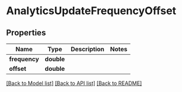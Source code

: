 # AnalyticsUpdateFrequencyOffset

## Properties
Name | Type | Description | Notes
------------ | ------------- | ------------- | -------------
**frequency** | **double** |  | 
**offset** | **double** |  | 

[[Back to Model list]](../README.md#documentation-for-models) [[Back to API list]](../README.md#documentation-for-api-endpoints) [[Back to README]](../README.md)


